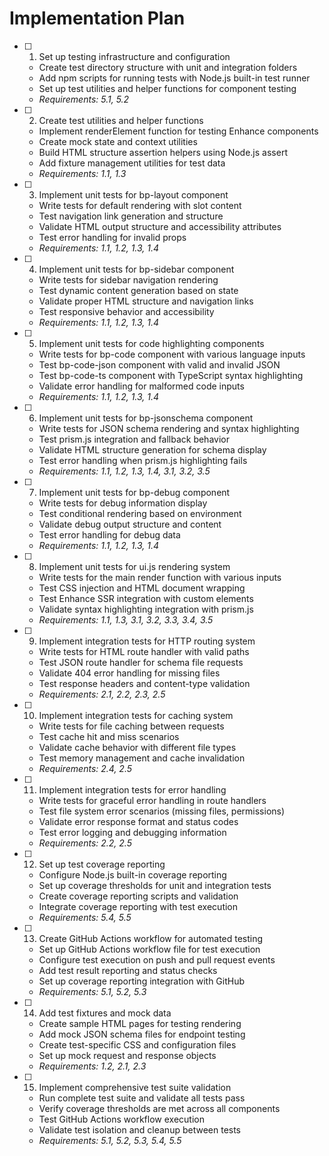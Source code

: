 # Implementation Plan

- [ ] 1. Set up testing infrastructure and configuration
  - Create test directory structure with unit and integration folders
  - Add npm scripts for running tests with Node.js built-in test runner
  - Set up test utilities and helper functions for component testing
  - _Requirements: 5.1, 5.2_

- [ ] 2. Create test utilities and helper functions
  - Implement renderElement function for testing Enhance components
  - Create mock state and context utilities
  - Build HTML structure assertion helpers using Node.js assert
  - Add fixture management utilities for test data
  - _Requirements: 1.1, 1.3_

- [ ] 3. Implement unit tests for bp-layout component
  - Write tests for default rendering with slot content
  - Test navigation link generation and structure
  - Validate HTML output structure and accessibility attributes
  - Test error handling for invalid props
  - _Requirements: 1.1, 1.2, 1.3, 1.4_

- [ ] 4. Implement unit tests for bp-sidebar component
  - Write tests for sidebar navigation rendering
  - Test dynamic content generation based on state
  - Validate proper HTML structure and navigation links
  - Test responsive behavior and accessibility
  - _Requirements: 1.1, 1.2, 1.3, 1.4_

- [ ] 5. Implement unit tests for code highlighting components
  - Write tests for bp-code component with various language inputs
  - Test bp-code-json component with valid and invalid JSON
  - Test bp-code-ts component with TypeScript syntax highlighting
  - Validate error handling for malformed code inputs
  - _Requirements: 1.1, 1.2, 1.3, 1.4_

- [ ] 6. Implement unit tests for bp-jsonschema component
  - Write tests for JSON schema rendering and syntax highlighting
  - Test prism.js integration and fallback behavior
  - Validate HTML structure generation for schema display
  - Test error handling when prism.js highlighting fails
  - _Requirements: 1.1, 1.2, 1.3, 1.4, 3.1, 3.2, 3.5_

- [ ] 7. Implement unit tests for bp-debug component
  - Write tests for debug information display
  - Test conditional rendering based on environment
  - Validate debug output structure and content
  - Test error handling for debug data
  - _Requirements: 1.1, 1.2, 1.3, 1.4_

- [ ] 8. Implement unit tests for ui.js rendering system
  - Write tests for the main render function with various inputs
  - Test CSS injection and HTML document wrapping
  - Test Enhance SSR integration with custom elements
  - Validate syntax highlighting integration with prism.js
  - _Requirements: 1.1, 1.3, 3.1, 3.2, 3.3, 3.4, 3.5_

- [ ] 9. Implement integration tests for HTTP routing system
  - Write tests for HTML route handler with valid paths
  - Test JSON route handler for schema file requests
  - Validate 404 error handling for missing files
  - Test response headers and content-type validation
  - _Requirements: 2.1, 2.2, 2.3, 2.5_

- [ ] 10. Implement integration tests for caching system
  - Write tests for file caching between requests
  - Test cache hit and miss scenarios
  - Validate cache behavior with different file types
  - Test memory management and cache invalidation
  - _Requirements: 2.4, 2.5_

- [ ] 11. Implement integration tests for error handling
  - Write tests for graceful error handling in route handlers
  - Test file system error scenarios (missing files, permissions)
  - Validate error response format and status codes
  - Test error logging and debugging information
  - _Requirements: 2.2, 2.5_

- [ ] 12. Set up test coverage reporting
  - Configure Node.js built-in coverage reporting
  - Set up coverage thresholds for unit and integration tests
  - Create coverage reporting scripts and validation
  - Integrate coverage reporting with test execution
  - _Requirements: 5.4, 5.5_

- [ ] 13. Create GitHub Actions workflow for automated testing
  - Set up GitHub Actions workflow file for test execution
  - Configure test execution on push and pull request events
  - Add test result reporting and status checks
  - Set up coverage reporting integration with GitHub
  - _Requirements: 5.1, 5.2, 5.3_

- [ ] 14. Add test fixtures and mock data
  - Create sample HTML pages for testing rendering
  - Add mock JSON schema files for endpoint testing
  - Create test-specific CSS and configuration files
  - Set up mock request and response objects
  - _Requirements: 1.2, 2.1, 2.3_

- [ ] 15. Implement comprehensive test suite validation
  - Run complete test suite and validate all tests pass
  - Verify coverage thresholds are met across all components
  - Test GitHub Actions workflow execution
  - Validate test isolation and cleanup between tests
  - _Requirements: 5.1, 5.2, 5.3, 5.4, 5.5_
